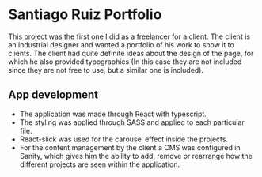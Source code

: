 # Santiago Ruiz Portfolio

This project was the first one I did as a freelancer for a client. The client is an industrial designer and wanted a portfolio of his work to show it to clients. 
The client had quite definite ideas about the design of the page, for which he also provided typographies (In this case they are not included since they are not free to use, but a similar one is included).

## App development

- The application was made through React with typescript.
- The styling was applied through SASS and applied to each particular file.
- React-slick was used for the carousel effect inside the projects.
- For the content management by the client a CMS was configured in Sanity, which gives him the ability to add, remove or rearrange how the different projects are seen within the application.


